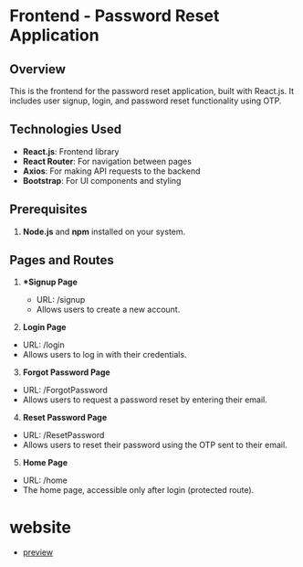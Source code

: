 # Frontend - Password Reset Application

## Overview

This is the frontend for the password reset application, built with React.js. It includes user signup, login, and password reset functionality using OTP.

## Technologies Used

- **React.js**: Frontend library
- **React Router**: For navigation between pages
- **Axios**: For making API requests to the backend
- **Bootstrap**: For UI components and styling

## Prerequisites

1. **Node.js** and **npm** installed on your system.

## Pages and Routes

1. **\*Signup Page**
   - URL: /signup
   - Allows users to create a new account.

2. **Login Page**
- URL: /login
- Allows users to log in with their credentials.

3. **Forgot Password Page**
- URL: /ForgotPassword
- Allows users to request a password reset by entering their email.

4. **Reset Password Page**
- URL: /ResetPassword
- Allows users to reset their password using the OTP sent to their email.

5. **Home Page**
- URL: /home
- The home page, accessible only after login (protected route).

# website

- [preview](https://auth-passwordreset.netlify.app/login)
